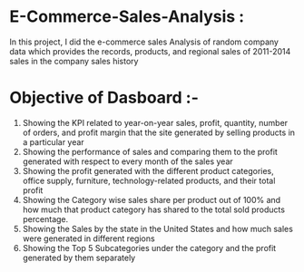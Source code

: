 # E-Commerce-Sales-Analysis :
 In this project, I did  the e-commerce sales Analysis of random company data which 
provides the records, products, and regional sales of 2011-2014 sales in the company sales 
history
# Objective of Dasboard :- 
1. Showing the KPI related to year-on-year sales, profit, quantity, number of orders, and 
profit margin that the site generated by selling products in a particular year
2. Showing the performance of sales and comparing them to the profit generated with 
respect to every month of the sales year
3. Showing the profit generated with the different product categories, office supply, 
furniture, technology-related products, and their total profit
4. Showing the Category wise sales share per product out of 100% and how much that 
product category has shared to the total sold products percentage.
5. Showing the Sales by the state in the United States and how much sales were generated 
in different regions
6. Showing the Top 5 Subcategories under the category and the profit generated by them 
separately
